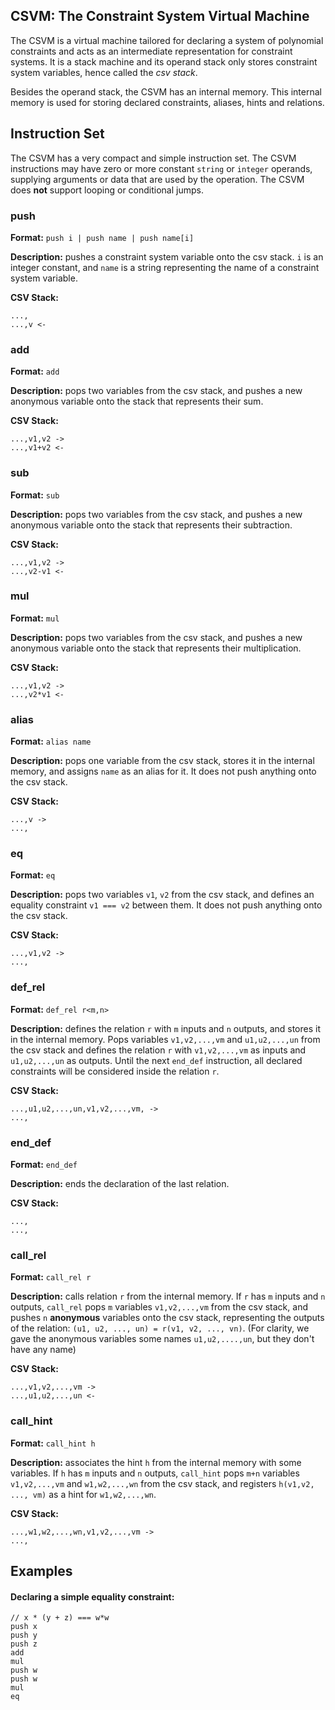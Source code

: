 ## CSVM: The Constraint System Virtual Machine

The CSVM is a virtual machine tailored for declaring a system of
polynomial constraints and acts as an intermediate representation for
constraint systems. It is a stack machine and its operand stack only
stores constraint system variables, hence called the *csv stack*.

Besides the operand stack, the CSVM has an internal memory. This internal
memory is used for storing declared constraints, aliases, hints and
relations.

## Instruction Set

The CSVM has a very compact and simple instruction set. The CSVM instructions
may have zero or more constant `string` or `integer` operands, supplying
arguments or
data that are used by the operation. The CSVM does **not** support looping or 
conditional jumps.

### push

**Format:** `push i | push name | push name[i]`

**Description:** pushes a constraint system variable onto the csv stack. `i`
is an integer constant, and `name` is a string representing the name of a
constraint system variable.

**CSV Stack:**

```
...,
...,v <-
```

### add

**Format:** `add`

**Description:** pops two variables from the csv stack, and pushes a new
anonymous
variable onto the stack that represents their sum.

**CSV Stack:**

```
...,v1,v2 ->
...,v1+v2 <-
```

### sub

**Format:** `sub`

**Description:** pops two variables from the csv stack, and pushes a new
anonymous
variable onto the stack that represents their subtraction.

**CSV Stack:**

```
...,v1,v2 ->
...,v2-v1 <-
```

### mul

**Format:** `mul`

**Description:** pops two variables from the csv stack, and pushes a new
anonymous
variable onto the stack that represents their multiplication.

**CSV Stack:**

```
...,v1,v2 ->
...,v2*v1 <-
```

### alias

**Format:** `alias name`

**Description:** pops one variable from the csv stack, stores it in the 
internal memory, and assigns `name` as
an alias for it. It does not push anything onto the csv stack.

**CSV Stack:**

```
...,v ->
...,
```

### eq

**Format:** `eq`

**Description:** pops two variables `v1`, `v2` from the csv stack, and
defines an
equality constraint `v1 === v2` between them. It does not push anything onto
the csv stack.

**CSV Stack:**

```
...,v1,v2 ->
...,
```

### def_rel

**Format:** `def_rel r<m,n>`

**Description:** defines the relation `r` with `m` inputs and `n` outputs, and
stores it in the internal memory.
Pops variables `v1,v2,...,vm` and `u1,u2,...,un` from the csv stack and
defines the relation `r` with `v1,v2,...,vm` as
inputs and `u1,u2,...,un` as outputs. Until the next `end_def` instruction, all
declared constraints will be considered inside the relation `r`.

**CSV Stack:**

```
...,u1,u2,...,un,v1,v2,...,vm, ->
...,
```

### end_def

**Format:** `end_def`

**Description:** ends the declaration of the last relation.

**CSV Stack:**

```
...,
...,
```

### call_rel

**Format:** `call_rel r`

**Description:** calls relation `r` from the internal memory. If `r`
has `m` inputs and `n` outputs, `call_rel` pops `m`
variables `v1,v2,...,vm` from the csv stack, and pushes `n` **anonymous**
variables onto the csv stack, representing the outputs of
the relation: `(u1, u2, ..., un) = r(v1, v2, ..., vn)`.
(For clarity, we gave the anonymous variables some names `u1,u2,....,un`, but
they don't have any name)

**CSV Stack:**

```
...,v1,v2,...,vm ->
...,u1,u2,...,un <-
```

### call_hint

**Format:** `call_hint h`

**Description:** associates the hint `h` from the internal memory with some  
variables. If `h` has `m` 
inputs and `n` outputs, `call_hint` pops `m+n` 
variables `v1,v2,...,vm` and `w1,w2,...,wn` from the csv stack,
and registers `h(v1,v2, ..., vm)` as a hint for `w1,w2,...,wn`.

**CSV Stack:**

```
...,w1,w2,...,wn,v1,v2,...,vm ->
...,
```

## Examples
#### Declaring a simple equality constraint:

    // x * (y + z) === w*w
    push x
    push y
    push z
    add
    mul
    push w
    push w
    mul
    eq
